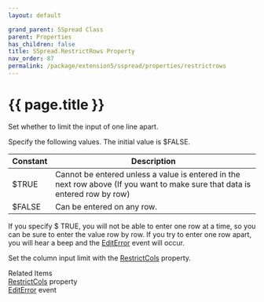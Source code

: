 ```yaml
---
layout: default

grand_parent: SSpread Class
parent: Properties
has_children: false
title: SSpread.RestrictRows Property
nav_order: 87
permalink: /package/extension5/sspread/properties/restrictrows
---
```

# {{ page.title }}

Set whether to limit the input of one line apart.

Specify the following values. The initial value is $FALSE.

| Constant | Description                                                                                                                  |
|----------|------------------------------------------------------------------------------------------------------------------------------|
| $TRUE    | Cannot be entered unless a value is entered in the next row above (If you want to make sure that data is entered row by row) |
| $FALSE   | Can be entered on any row.                                                                                                   |

If you specify $ TRUE, you will not be able to enter one row at a time, so you can be sure to enter the value row by row.
If you try to enter one row apart, you will hear a beep and the <a href="/package/extension5/sspread/events/editerror">EditError</a> event will occur.

  Set the column input limit with the <a href="/package/extension5/sspread/properties/restrictcols">RestrictCols</a> property.

  Related Items<br>
<a href="/package/extension5/sspread/properties/restrictcols">RestrictCols</a> property<br>
<a href="/package/extension5/sspread/events/editerror">EditError</a>
event